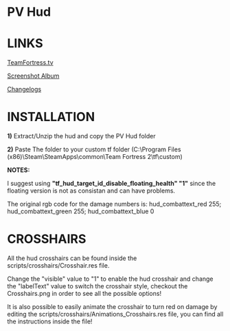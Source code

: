 # PV Hud


<a>LINKS</a>
====

[TeamFortress.tv](https://www.teamfortress.tv/33738/ive-updated-some-huds)

[Screenshot Album](https://imgur.com/a/C3dXl)

[Changelogs](https://github.com/Hypnootize/PV-Hud/commits/master)


<a>INSTALLATION</a>
====

**1)** Extract/Unzip the hud and copy the PV Hud folder

**2)** Paste The folder to your custom tf folder (C:\Program Files (x86)\Steam\SteamApps\common\Team Fortress 2\tf\custom)

**NOTES:**

I suggest using **"tf_hud_target_id_disable_floating_health" "1"** since the floating version is not as consistan and can have problems.

The original rgb code for the damage numbers is: hud_combattext_red 255; hud_combattext_green 255; hud_combattext_blue 0


<a>CROSSHAIRS</a>
====

All the hud crosshairs can be found inside the scripts/crosshairs/Crosshair.res file.

Change the "visible" value to "1" to enable the hud crosshair and change the "labelText" value to switch the crosshair style, checkout the Crosshairs.png in order to see all the possible options!

It is also possible to easily animate the crosshair to turn red on damage by editing the scripts/crosshairs/Animations_Crosshairs.res file, you can find all the instructions inside the file!